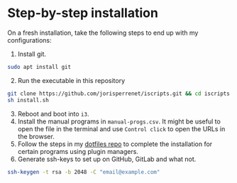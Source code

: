 # Step-by-step installation

On a fresh installation, take the following steps to end up with my configurations:

1. Install git.
```bash
sudo apt install git
```
2. Run the executable in this repository
```bash
git clone https://github.com/jorisperrenet/iscripts.git && cd iscripts
sh install.sh
```
3. Reboot and boot into `i3`.
4. Install the manual programs in `manual-progs.csv`. It might be useful to open the file in the
   terminal and use `Control click` to open the URLs in the browser.
5. Follow the steps in my [dotfiles repo](https://github.com/jorisperrenet/dotfiles) to complete
   the installation for certain programs using plugin managers.
6. Generate ssh-keys to set up on GitHub, GitLab and what not.
```bash
ssh-keygen -t rsa -b 2048 -C "email@example.com"
```
